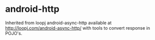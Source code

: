 android-http
============

Inherited from loopj android-async-http available at http://loopj.com/android-async-http/ with tools to convert response in POJO's.
